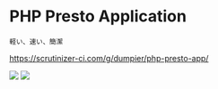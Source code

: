 # PHP Presto Application
```
軽い、速い、簡潔
```
https://scrutinizer-ci.com/g/dumpier/php-presto-app/

<img src=https://i.imgur.com/dVMdfzo.gif>
<img src=https://i.imgur.com/pvSSxYF.gif>
